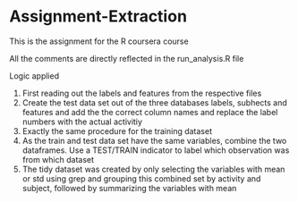 # Assignment-Extraction
This is the assignment for the R coursera course

All the comments are directly reflected in the run_analysis.R file 

Logic applied

1. First reading out the labels and features from the respective files
2. Create the test data set out of the three databases labels, subhects and features
and add the the correct column names and replace the label numbers with the actual 
activitiy
3. Exactly the same procedure for the training dataset
4. As the train and test data set have the same variables, combine the two dataframes. Use a TEST/TRAIN 
indicator to label which observation was from which dataset
5. The tidy dataset was created by only selecting the variables with mean or std using grep 
and grouping this combined set by activity and subject, followed by summarizing the variables with mean
